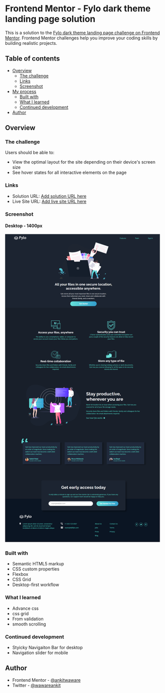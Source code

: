 # Frontend Mentor - Fylo dark theme landing page solution

This is a solution to the [Fylo dark theme landing page challenge on Frontend Mentor](https://www.frontendmentor.io/challenges/fylo-dark-theme-landing-page-5ca5f2d21e82137ec91a50fd). Frontend Mentor challenges help you improve your coding skills by building realistic projects. 

## Table of contents

- [Overview](#overview)
  - [The challenge](#the-challenge)
  - [Links](#links)
  - [Screenshot](#screenshot)
- [My process](#my-process)
  - [Built with](#built-with)
  - [What I learned](#what-i-learned)
  - [Continued development](#continued-development)
- [Author](#author)


## Overview

### The challenge

Users should be able to:

- View the optimal layout for the site depending on their device's screen size
- See hover states for all interactive elements on the page

### Links
- Solution URL: [Add solution URL here]([https://your-solution-url.com](https://github.com/ankitwaware/Frontend-Mentor---Fylo-dark-theme-landing-page))
- Live Site URL: [Add live site URL here]([https://your-live-site-url.com](https://silver-madeleine-01f9a8.netlify.app/))


### Screenshot

#### Desktop - 1400px 
![1400px](./design/screenshot-desktop.png)

### Built with

- Semantic HTML5 markup
- CSS custom properties
- Flexbox
- CSS Grid
- Desktop-first workflow

### What I learned
- Advance css 
- css grid 
- From validation 
- smooth scrolling

### Continued development

- Styicky Navigaiton Bar for desktop
- Navigation slider for mobile


## Author

- Frontend Mentor - [@ankitwaware](https://www.frontendmentor.io/profile/@ankitwaware)
- Twitter - [@wawareankit](https://www.twitter.com/wawareankit)

